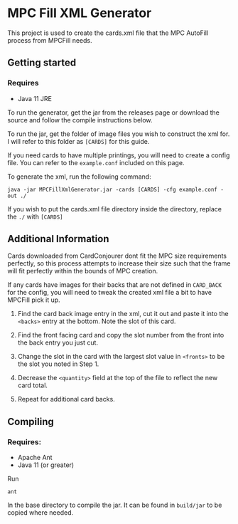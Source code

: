 # MPC Fill XML Generator

This project is used to create the cards.xml file that the MPC AutoFill process from MPCFill needs.

## Getting started

### Requires
- Java 11 JRE

To run the generator, get the jar from the releases page or download the source and follow the compile instructions below.

To run the jar, get the folder of image files you wish to construct the xml for. I will refer to this folder as `[CARDS]` for this guide.

If you need cards to have multiple printings, you will need to create a config file. You can refer to the `example.conf` included on this page.

To generate the xml, run the following command:

    java -jar MPCFillXmlGenerator.jar -cards [CARDS] -cfg example.conf -out ./

If you wish to put the cards.xml file directory inside the directory, replace the `./` with `[CARDS]`

## Additional Information

Cards downloaded from CardConjourer dont fit the MPC size requirements perfectly, so this process attempts to increase their size such that the frame will fit perfectly within the bounds of MPC creation.

If any cards have images for their backs that are not defined in `CARD_BACK` for the config, you will need to tweak the created xml file a bit to have MPCFill pick it up.

1. Find the card back image entry in the xml, cut it out and paste it into the `<backs>` entry at the bottom. Note the slot of this card.

2. Find the front facing card and copy the slot number from the front into the back entry you just cut. 

3. Change the slot in the card with the largest slot value in `<fronts>` to be the slot you noted in Step 1.

4. Decrease the `<quantity>` field at the top of the file to reflect the new card total.

5. Repeat for additional card backs.

## Compiling
### Requires:
- Apache Ant
- Java 11 (or greater)

Run

    ant

In the base directory to compile the jar. It can be found in `build/jar` to be copied where needed.